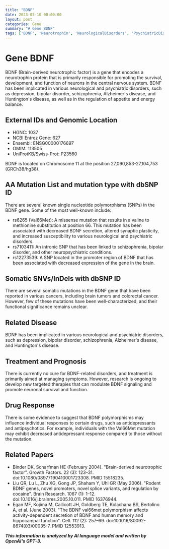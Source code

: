 ```yaml
---
title: "BDNF"
date: 2023-05-10 00:00:00
layout: post
categories: Gene
summary: "# Gene BDNF"
tags: ['BDNF', 'Neurotrophin', 'NeurologicalDisorders', 'PsychiatricDisorders', 'SNPs', 'DrugResponse', 'Treatment', 'Prognosis']
---
```


# Gene BDNF

BDNF (Brain-derived neurotrophic factor) is a gene that encodes a neurotrophin protein that is primarily responsible for promoting the survival, development, and function of neurons in the central nervous system. BDNF has been implicated in various neurological and psychiatric disorders, such as depression, bipolar disorder, schizophrenia, Alzheimer's disease, and Huntington's disease, as well as in the regulation of appetite and energy balance.

## External IDs and Genomic Location

- HGNC: 1037
- NCBI Entrez Gene: 627
- Ensembl: ENSG00000176697
- OMIM: 113505
- UniProtKB/Swiss-Prot: P23560

BDNF is located on Chromosome 11 at the position 27,090,853-27,104,753 (GRCh38/hg38).

## AA Mutation List and mutation type with dbSNP ID

There are several known single nucleotide polymorphisms (SNPs) in the BDNF gene. Some of the most well-known include:

- rs6265 (Val66Met): A missense mutation that results in a valine to methionine substitution at position 66. This mutation has been associated with decreased BDNF secretion, altered synaptic plasticity, and increased susceptibility to various neurological and psychiatric disorders.
- rs7103411: An intronic SNP that has been linked to schizophrenia, bipolar disorder, and other neuropsychiatric conditions.
- rs12273539: A SNP located in the promoter region of BDNF that has been associated with decreased expression of the gene in the brain.

## Somatic SNVs/InDels with dbSNP ID

There are several somatic mutations in the BDNF gene that have been reported in various cancers, including brain tumors and colorectal cancer. However, few of these mutations have been well-characterized, and their functional significance remains unclear.

## Related Disease

BDNF has been implicated in various neurological and psychiatric disorders, such as depression, bipolar disorder, schizophrenia, Alzheimer's disease, and Huntington's disease.

## Treatment and Prognosis

There is currently no cure for BDNF-related disorders, and treatment is primarily aimed at managing symptoms. However, research is ongoing to develop new targeted therapies that can modulate BDNF signaling and promote neuronal survival and function.

## Drug Response

There is some evidence to suggest that BDNF polymorphisms may influence individual responses to certain drugs, such as antidepressants and antipsychotics. For example, individuals with the Val66Met mutation may exhibit decreased antidepressant response compared to those without the mutation.

## Related Papers

- Binder DK, Scharfman HE (February 2004). "Brain-derived neurotrophic factor". Growth Factors. 22 (3): 123–31. doi:10.1080/08977190410001723308. PMID 15518235.
- Liu QR, Lu L, Zhu XG, Gong JP, Shaham Y, Uhl GR (May 2006). "Rodent BDNF genes, novel promoters, novel splice variants, and regulation by cocaine". Brain Research. 1067 (1): 1–12. doi:10.1016/j.brainres.2005.10.011. PMID 16376944.
- Egan MF, Kojima M, Callicott JH, Goldberg TE, Kolachana BS, Bertolino A, et al. (June 2003). "The BDNF val66met polymorphism affects activity-dependent secretion of BDNF and human memory and hippocampal function". Cell. 112 (2): 257–69. doi:10.1016/S0092-8674(03)00035-7. PMID 12553913.

**_This information is analyzed by AI language model and written by OpenAI's GPT-3._**